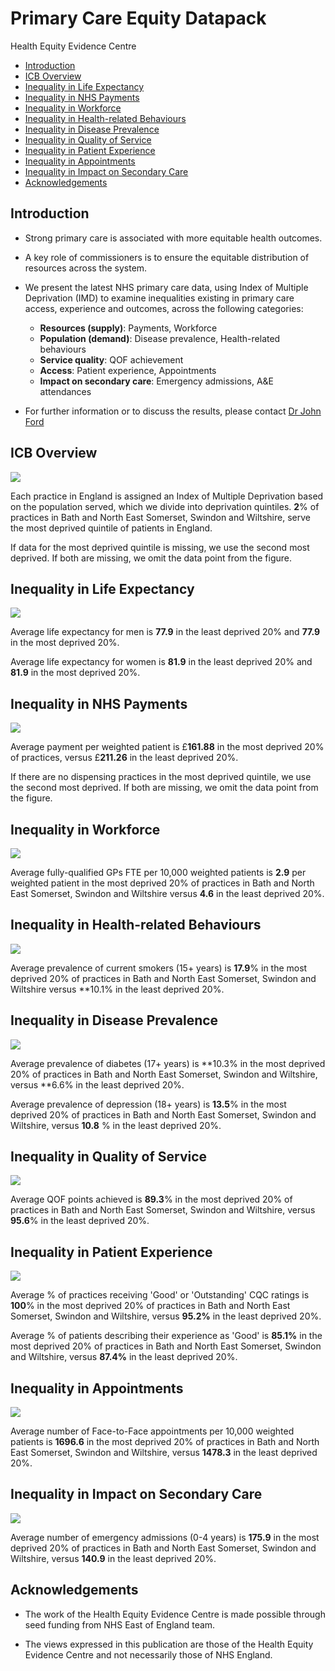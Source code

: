 # Primary Care Equity Datapack
Health Equity Evidence Centre

- [Introduction](#introduction)
- [ICB Overview](#icb-overview)
- [Inequality in Life Expectancy](#inequality-in-life-expectancy)
- [Inequality in NHS Payments](#inequality-in-nhs-payments)
- [Inequality in Workforce](#inequality-in-workforce)
- [Inequality in Health-related
  Behaviours](#inequality-in-health-related-behaviours)
- [Inequality in Disease Prevalence](#inequality-in-disease-prevalence)
- [Inequality in Quality of Service](#inequality-in-quality-of-service)
- [Inequality in Patient Experience](#inequality-in-patient-experience)
- [Inequality in Appointments](#inequality-in-appointments)
- [Inequality in Impact on Secondary
  Care](#inequality-in-impact-on-secondary-care)
- [Acknowledgements](#acknowledgements)

## Introduction

- Strong primary care is associated with more equitable health outcomes.

- A key role of commissioners is to ensure the equitable distribution of
  resources across the system.

- We present the latest NHS primary care data, using Index of Multiple
  Deprivation (IMD) to examine inequalities existing in primary care
  access, experience and outcomes, across the following categories:

  - **Resources (supply)**: Payments, Workforce
  - **Population (demand)**: Disease prevalence, Health-related
    behaviours
  - **Service quality**: QOF achievement
  - **Access**: Patient experience, Appointments
  - **Impact on secondary care**: Emergency admissions, A&E attendances

- For further information or to discuss the results, please contact [Dr
  John Ford](j.a.ford@qmul.ac.uk)

## ICB Overview

![](figure-commonmark/overview-1.png)

Each practice in England is assigned an Index of Multiple Deprivation
based on the population served, which we divide into deprivation
quintiles. **2**% of practices in Bath and North East Somerset, Swindon
and Wiltshire, serve the most deprived quintile of patients in England.

If data for the most deprived quintile is missing, we use the second
most deprived. If both are missing, we omit the data point from the
figure.

## Inequality in Life Expectancy

![](figure-commonmark/Life_Expectancy-1.png)

Average life expectancy for men is **77.9** in the least deprived 20%
and **77.9** in the most deprived 20%.

Average life expectancy for women is **81.9** in the least deprived 20%
and **81.9** in the most deprived 20%.

## Inequality in NHS Payments

![](figure-commonmark/payments-1.png)

Average payment per weighted patient is £**161.88** in the most deprived
20% of practices, versus £**211.26** in the least deprived 20%.

If there are no dispensing practices in the most deprived quintile, we
use the second most deprived. If both are missing, we omit the data
point from the figure.

## Inequality in Workforce

![](figure-commonmark/workforce-1.png)

Average fully-qualified GPs FTE per 10,000 weighted patients is **2.9**
per weighted patient in the most deprived 20% of practices in Bath and
North East Somerset, Swindon and Wiltshire versus **4.6** in the least
deprived 20%.

## Inequality in Health-related Behaviours

![](figure-commonmark/behaviours-1.png)

Average prevalence of current smokers (15+ years) is **17.9**% in the
most deprived 20% of practices in Bath and North East Somerset, Swindon
and Wiltshire versus \*\*10.1% in the least deprived 20%.

## Inequality in Disease Prevalence

![](figure-commonmark/prevalence-1.png)

Average prevalence of diabetes (17+ years) is **10.3% in the most
deprived 20% of practices in Bath and North East Somerset, Swindon and
Wiltshire, versus **6.6% in the least deprived 20%.

Average prevalence of depression (18+ years) is **13.5**% in the most
deprived 20% of practices in Bath and North East Somerset, Swindon and
Wiltshire, versus **10.8** % in the least deprived 20%.

## Inequality in Quality of Service

![](figure-commonmark/quality-1.png)

Average QOF points achieved is **89.3**% in the most deprived 20% of
practices in Bath and North East Somerset, Swindon and Wiltshire, versus
**95.6**% in the least deprived 20%.

## Inequality in Patient Experience

![](figure-commonmark/exp-1.png)

Average % of practices receiving 'Good' or 'Outstanding' CQC ratings is
**100**% in the most deprived 20% of practices in Bath and North East
Somerset, Swindon and Wiltshire, versus **95.2%** in the least deprived
20%.

Average % of patients describing their experience as 'Good' is **85.1%**
in the most deprived 20% of practices in Bath and North East Somerset,
Swindon and Wiltshire, versus **87.4%** in the least deprived 20%.

## Inequality in Appointments

![](figure-commonmark/appts-1.png)

Average number of Face-to-Face appointments per 10,000 weighted patients
is **1696.6** in the most deprived 20% of practices in Bath and North
East Somerset, Swindon and Wiltshire, versus **1478.3** in the least
deprived 20%.

## Inequality in Impact on Secondary Care

![](figure-commonmark/secondary-1.png)

Average number of emergency admissions (0-4 years) is **175.9** in the
most deprived 20% of practices in Bath and North East Somerset, Swindon
and Wiltshire, versus **140.9** in the least deprived 20%.

## Acknowledgements

- The work of the Health Equity Evidence Centre is made possible through
  seed funding from NHS East of England team.

- The views expressed in this publication are those of the Health Equity
  Evidence Centre and not necessarily those of NHS England.
